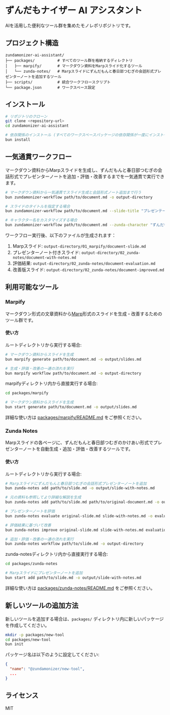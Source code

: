 # ずんだもナイザー AI アシスタント

AIを活用した便利なツール群を集めたモノレポリポジトリです。

## プロジェクト構造

```
zundamonizer-ai-assistant/
├── packages/          # すべてのツール群を格納するディレクトリ
│   ├── marpify/       # マークダウン資料をMarpスライド化するツール
│   └── zunda-notes/   # Marpスライドにずんだもんと春日部つむぎの会話形式プレゼンターノートを追加するツール
├── scripts/           # 統合ワークフロースクリプト
└── package.json       # ワークスペース設定
```

## インストール

```bash
# リポジトリのクローン
git clone <repository-url>
cd zundamonizer-ai-assistant

# 依存関係のインストール (すべてのワークスペースパッケージの依存関係が一度にインストールされます)
bun install
```

## 一気通貫ワークフロー

マークダウン資料からMarpスライドを生成し、ずんだもんと春日部つむぎの会話形式でプレゼンターノートを追加・評価・改善するまでを一気通貫で実行できます。

```bash
# マークダウン資料から一気通貫でスライド生成と会話形式ノート追加まで行う
bun zundamonizer-workflow path/to/document.md -o output-directory

# スライドのタイトルを指定する場合
bun zundamonizer-workflow path/to/document.md --slide-title "プレゼンテーションのタイトル" -o output-directory

# キャラクター名をカスタマイズする場合
bun zundamonizer-workflow path/to/document.md --zunda-character "ずんだもん" --tsumugi-character "春日部つむぎ" -o output-directory
```

ワークフロー実行後、以下のファイルが生成されます：
1. Marpスライド: `output-directory/01_marpify/document-slide.md`
2. プレゼンターノート付きスライド: `output-directory/02_zunda-notes/document-with-notes.md`
3. 評価結果: `output-directory/02_zunda-notes/document-evaluation.md`
4. 改善版スライド: `output-directory/02_zunda-notes/document-improved.md`

## 利用可能なツール

### Marpify

マークダウン形式の文章資料から[Marp](https://marp.app/)形式のスライドを生成・改善するためのツール群です。

#### 使い方

ルートディレクトリから実行する場合:

```bash
# マークダウン資料からスライドを生成
bun marpify generate path/to/document.md -o output/slides.md

# 生成・評価・改善の一連の流れを実行
bun marpify workflow path/to/document.md -o output-directory
```

marpifyディレクトリ内から直接実行する場合:

```bash
cd packages/marpify

# マークダウン資料からスライドを生成
bun start generate path/to/document.md -o output/slides.md
```

詳細な使い方は [packages/marpify/README.md](packages/marpify/README.md) をご参照ください。

### Zunda Notes

Marpスライドの各ページに、ずんだもんと春日部つむぎのかけあい形式でプレゼンターノートを自動生成・追加・評価・改善するツールです。

#### 使い方

ルートディレクトリから実行する場合:

```bash
# Marpスライドにずんだもんと春日部つむぎの会話形式プレゼンターノートを追加
bun zunda-notes add path/to/slide.md -o output/slide-with-notes.md

# 元の資料も参照してより詳細な解説を生成
bun zunda-notes add path/to/slide.md path/to/original-document.md -o output/slide-with-notes.md

# プレゼンターノートを評価
bun zunda-notes evaluate original-slide.md slide-with-notes.md -o evaluation.md

# 評価結果に基づいて改善
bun zunda-notes improve original-slide.md slide-with-notes.md evaluation.md -o improved-slide.md

# 追加・評価・改善の一連の流れを実行
bun zunda-notes workflow path/to/slide.md -o output-directory
```

zunda-notesディレクトリ内から直接実行する場合:

```bash
cd packages/zunda-notes

# Marpスライドにプレゼンターノートを追加
bun start add path/to/slide.md -o output/slide-with-notes.md
```

詳細な使い方は [packages/zunda-notes/README.md](packages/zunda-notes/README.md) をご参照ください。

## 新しいツールの追加方法

新しいツールを追加する場合は、`packages/` ディレクトリ内に新しいパッケージを作成してください。

```bash
mkdir -p packages/new-tool
cd packages/new-tool
bun init
```

パッケージ名は以下のように設定してください:

```json
{
  "name": "@zundamonizer/new-tool",
  ...
}
```

## ライセンス

MIT
